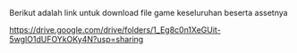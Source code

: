 Berikut adalah link untuk download file game keseluruhan beserta assetnya

https://drive.google.com/drive/folders/1_Eg8c0n1XeGUit-5wglO1dUFOYkOKy4N?usp=sharing
